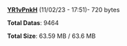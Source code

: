 [**YR1vPnkH**](/data/YR1vPnkH.txt) (11/02/23 - 17:51)- 720 bytes

**Total Datas**: 9464

**Total Size**: 63.59 MB / 63.6 MB